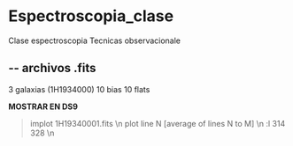 # Espectroscopia_clase
Clase espectroscopia Tecnicas observacionale 

--
archivos .fits
--

3 galaxias (1H1934000)
10 bias
10 flats



**MOSTRAR EN DS9**

> implot 1H19340001.fits \n
plot line N [average of lines N to M] \n
> :l 314 328 \n

